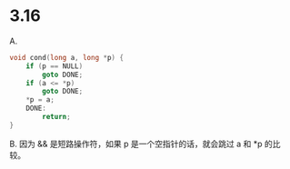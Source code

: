 # 3.16

A.

``` c
void cond(long a, long *p) {
    if (p == NULL)
        goto DONE;
    if (a <= *p)
        goto DONE;
    *p = a;
    DONE:
        return;
}
```

B. 因为 && 是短路操作符，如果 p 是一个空指针的话，就会跳过 a 和 *p 的比较。